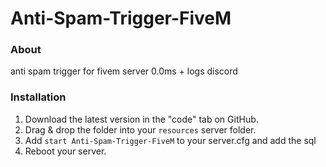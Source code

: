 # Anti-Spam-Trigger-FiveM

### About
anti spam trigger for fivem server 0.0ms + logs discord

### Installation
1) Download the latest version in the "code" tab on GitHub.
2) Drag & drop the folder into your `resources` server folder.
4) Add `start Anti-Spam-Trigger-FiveM` to your server.cfg and add the sql
5) Reboot your server.
